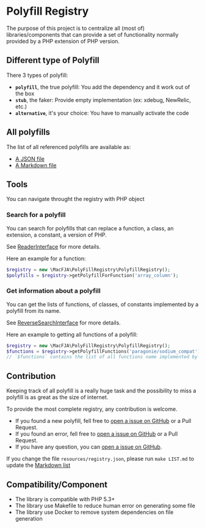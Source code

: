 # Polyfill Registry

The purpose of this project is to centralize all (most of) libraries/components that can provide a set of functionality normally provided by a PHP extension of PHP version.


## Different type of Polyfill

There 3 types of polyfill:

 - **`polyfill`**, the true polyfill: You add the dependency and it work out of the box
 - **`stub`**, the faker: Provide empty implementation (ex: xdebug, NewRelic, etc.)
 - **`alternative`**, it's your choice: You have to manually activate the code

## All polyfills

The list of all referenced polyfills are available as:
 - [A JSON file](resources/registry.json)
 - [A Markdown file](LIST.md)

## Tools

You can navigate throught the registry with PHP object

### Search for a polyfill

You can search for polyfills that can replace a function, a class, an extension, a constant, a version of PHP.

See [ReaderInterface](lib/ReaderInterface.php) for more details.

Here an example for a function:
```php
$registry = new \MacFJA\PolyFillRegistry\PolyfillRegistry();
$polyfills = $registry->getPolyfillForFunction('array_column');
```

### Get information about a polyfill

You can get the lists of functions, of classes, of constants implemented by a polyfill from its name.

See [ReverseSearchInterface](lib/ReverseSearchInterface.php) for more details.

Here an example to getting all functions of a polyfill:
```php
$registry = new \MacFJA\PolyFillRegistry\PolyfillRegistry();
$functions = $registry->getPolyfillFunctions('paragonie/sodium_compat');
// `$functions` contains the list of all functions name implemented by the polyfill 'paragonie/sodium_compat'
```

## Contribution

Keeping track of all polyfill is a really huge task and the possibility to miss a polyfill is as great as the size of internet.

To provide the most complete registry, any contribution is welcome.
 - If you found a new polyfill, fell free to [open a issue on GitHub](https://github.com/MacFJA/polyfill-registry/issues/new?template=new-polyfill.md) or a Pull Request.
 - If you found an error, fell free to [open a issue on GitHub](https://github.com/MacFJA/polyfill-registry/issues/new) or a Pull Request.
 - If you have any question, you can [open a issue on GitHub](https://github.com/MacFJA/polyfill-registry/issues/new).

If you change the file `resources/registry.json`, please run `make LIST.md` to update the [Markdown list](LIST.md)

## Compatibility/Component

- The library is compatible with PHP 5.3+
- The library use Makefile to reduce human error on generating some file
- The library use Docker to remove system dependencies on file generation